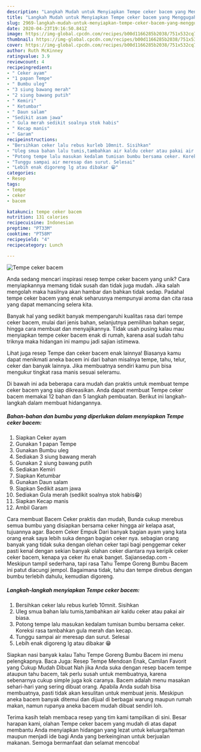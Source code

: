 ```yaml
---
description: "Langkah Mudah untuk Menyiapkan Tempe ceker bacem yang Menggugah Selera"
title: "Langkah Mudah untuk Menyiapkan Tempe ceker bacem yang Menggugah Selera"
slug: 2969-langkah-mudah-untuk-menyiapkan-tempe-ceker-bacem-yang-menggugah-selera
date: 2020-04-23T19:16:50.841Z
image: https://img-global.cpcdn.com/recipes/b00d1166285b2038/751x532cq70/tempe-ceker-bacem-foto-resep-utama.jpg
thumbnail: https://img-global.cpcdn.com/recipes/b00d1166285b2038/751x532cq70/tempe-ceker-bacem-foto-resep-utama.jpg
cover: https://img-global.cpcdn.com/recipes/b00d1166285b2038/751x532cq70/tempe-ceker-bacem-foto-resep-utama.jpg
author: Ruth McKinney
ratingvalue: 3.9
reviewcount: 4
recipeingredient:
- " Ceker ayam"
- "1 papan Tempe"
- " Bumbu uleg"
- "3 siung bawang merah"
- "2 siung bawang putih"
- " Kemiri"
- " Ketumbar"
- " Daun salam"
- "Sedikit asam jawa"
- " Gula merah sedikit soalnya stok habis"
- " Kecap manis"
- " Garam"
recipeinstructions:
- "Bersihkan ceker lalu rebus kurleb 10mnit. Sisihkan"
- "Uleg smua bahan lalu tumis,tambahkan air kaldu ceker atau pakai air biasa."
- "Potong tempe lalu masukan kedalam tumisan bumbu bersama ceker. Koreksi rasa tambahkan gula merah dan kecap."
- "Tunggu sampai air meresap dan surut. Selesai"
- "Lebih enak digoreng lg atau dibakar 😁"
categories:
- Resep
tags:
- tempe
- ceker
- bacem

katakunci: tempe ceker bacem 
nutrition: 131 calories
recipecuisine: Indonesian
preptime: "PT33M"
cooktime: "PT58M"
recipeyield: "4"
recipecategory: Lunch

---
```



![Tempe ceker bacem](https://img-global.cpcdn.com/recipes/b00d1166285b2038/751x532cq70/tempe-ceker-bacem-foto-resep-utama.jpg)

Anda sedang mencari inspirasi resep tempe ceker bacem yang unik? Cara menyiapkannya memang tidak susah dan tidak juga mudah. Jika salah mengolah maka hasilnya akan hambar dan bahkan tidak sedap. Padahal tempe ceker bacem yang enak seharusnya mempunyai aroma dan cita rasa yang dapat memancing selera kita.

Banyak hal yang sedikit banyak mempengaruhi kualitas rasa dari tempe ceker bacem, mulai dari jenis bahan, selanjutnya pemilihan bahan segar, hingga cara membuat dan menyajikannya. Tidak usah pusing kalau mau menyiapkan tempe ceker bacem enak di rumah, karena asal sudah tahu triknya maka hidangan ini mampu jadi sajian istimewa.

Lihat juga resep Tempe dan ceker bacem enak lainnya! Biasanya kamu dapat menikmati aneka bacem ini dari bahan misalnya tempe, tahu, telur, ceker dan banyak lainnya. Jika membuatnya sendiri kamu pun bisa mengukur tingkat rasa manis sesuai seleramu.


Di bawah ini ada beberapa cara mudah dan praktis untuk membuat tempe ceker bacem yang siap dikreasikan. Anda dapat membuat Tempe ceker bacem memakai 12 bahan dan 5 langkah pembuatan. Berikut ini langkah-langkah dalam membuat hidangannya.

<!--inarticleads1-->

##### Bahan-bahan dan bumbu yang diperlukan dalam menyiapkan Tempe ceker bacem:

1. Siapkan  Ceker ayam
1. Gunakan 1 papan Tempe
1. Gunakan  Bumbu uleg
1. Sediakan 3 siung bawang merah
1. Gunakan 2 siung bawang putih
1. Sediakan  Kemiri
1. Siapkan  Ketumbar
1. Gunakan  Daun salam
1. Siapkan Sedikit asam jawa
1. Sediakan  Gula merah (sedikit soalnya stok habis😁)
1. Siapkan  Kecap manis
1. Ambil  Garam


Cara membuat Bacem Ceker praktis dan mudah, Bunda cukup merebus semua bumbu yang disiapkan bersama ceker hingga air kelapa asat, tujuannya agar. Bacem Ceker Empuk Dari banyak bagian ayam yang kata orang enak saya lebih suka dengan bagian ceker nya. sebagian orang banyak yang tidak suka dengan olehan ceker tapi bagi penggemar ceker pasti kenal dengan sekian banyak olahan ceker diantara nya keripik ceker ceker bacem, kenapa ya ceker itu enak banget. Sajiansedap.com - Meskipun tampil sederhana, tapi rasa Tahu Tempe Goreng Bumbu Bacem ini patut diacungi jempol. Bagaimana tidak, tahu dan tempe direbus dengan bumbu terlebih dahulu, kemudian digoreng. 

<!--inarticleads2-->

##### Langkah-langkah menyiapkan Tempe ceker bacem:

1. Bersihkan ceker lalu rebus kurleb 10mnit. Sisihkan
1. Uleg smua bahan lalu tumis,tambahkan air kaldu ceker atau pakai air biasa.
1. Potong tempe lalu masukan kedalam tumisan bumbu bersama ceker. Koreksi rasa tambahkan gula merah dan kecap.
1. Tunggu sampai air meresap dan surut. Selesai
1. Lebih enak digoreng lg atau dibakar 😁


Siapkan nasi banyak kalau Tahu Tempe Goreng Bumbu Bacem ini menu pelengkapnya. Baca Juga: Resep Tempe Mendoan Enak, Camilan Favorit yang Cukup Mudah Dibuat Nah jika Anda suka dengan resep bacem tempe ataupun tahu bacem, tak perlu susah untuk membuatnya, karena sebenarnya cukup simple juga kok caranya. Bacem adalah menu masakan sehari-hari yang sering dibuat orang. Apabila Anda sudah bisa membuatnya, pasti tidak akan kesulitan untuk membuat jenis. Meskipun aneka bacem banyak ditemui dan dijual di berbagai warung maupun rumah makan, namun rupanya aneka bacem mudah dibuat sendiri loh. 

Terima kasih telah membaca resep yang tim kami tampilkan di sini. Besar harapan kami, olahan Tempe ceker bacem yang mudah di atas dapat membantu Anda menyiapkan hidangan yang lezat untuk keluarga/teman maupun menjadi ide bagi Anda yang berkeinginan untuk berjualan makanan. Semoga bermanfaat dan selamat mencoba!
